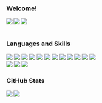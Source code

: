 ### Welcome!

<a href="http://valkyrja3607.github.io">
<img align="left" src="https://img.shields.io/website?down_color=yellow&down_message=down&style=for-the-badge&up_color=green&up_message=up&url=http%3A%2F%2Fvalkyrja3607.github.io" />
</a>
<a href="https://twitter.com/Valkyrja3607">
<img align="left" src="https://img.shields.io/twitter/follow/Valkyrja3607?logo=Twitter&style=for-the-badge" />
</a>
<a href="https://kenkoooo.com/atcoder#/user/Valkyrja">
<img align="left" src="https://img.shields.io/website?down_color=yellow&down_message=solve&label=AtCoder&style=for-the-badge&up_color=green&up_message=solve&url=https://kenkoooo.com/atcoder#/user/Valkyrja" />
</a>
<br />
<br />

### Languages and Skills
<p>
<img src="https://img.shields.io/badge/-Python-3776AB?style=flat-square&logo=Python&logoColor=white"/>
<img src="https://img.shields.io/badge/-C-00599C?style=flat-square&logo=c%2B%2B&logoColor=white"/>
<img src="https://img.shields.io/badge/-C++-00599C?style=flat-square&logo=c%2B%2B&logoColor=white"/>
<img src="https://img.shields.io/badge/-HTML5-E34F26?style=flat-square&logo=HTML5&logoColor=white"/>
<img src="https://img.shields.io/badge/-CSS3-1572B6?style=flat-square&logo=CSS3&logoColor=white"/>
<img src="https://img.shields.io/badge/-JavaScript-F7DF1E?style=flat-square&logo=JavaScript&logoColor=black"/>
<img src="https://img.shields.io/badge/-PyTorch-EE4C2C?style=flat-square&logo=PyTorch&logoColor=white"/>
<img src="https://img.shields.io/badge/-pandas-150458?style=flat-square&logo=pandas&logoColor=white"/>
<img src="https://img.shields.io/badge/-Django-092E20.svg?logo=django&style=flat"/>
<img src="https://img.shields.io/badge/-Github-181717?style=flat-square&logo=GitHub&logoColor=white"/>
<img src="https://img.shields.io/badge/-Git-F44D27?style=flat-square&logo=Git&logoColor=white"/>
<img src="https://img.shields.io/badge/-Linux-6C6694.svg?logo=linux&style=flat">
<br>
<img src="https://img.shields.io/badge/-Ubuntu-6F52B5.svg?logo=ubuntu&style=flat"/>
<img src="https://img.shields.io/badge/-Visual%20Studio%20Code-007ACC.svg?logo=visual-studio-code&style=flat"/>
<img src="https://img.shields.io/badge/-AtCoder-000000?style=flat-square&logo=AtCoder&logoColor=white""/>

</p>



### GitHub Stats
<img align="left" src="https://github-readme-stats.vercel.app/api?username=Valkyrja3607&count_private=true&show_icons=true&theme=highcontrast&include_all_commits=true" />
<img src="https://github-readme-stats.vercel.app/api/top-langs/?username=Valkyrja3607&hide=jupyter%20notebook&layout=compact&theme=highcontrast" />
                                                                                                       

